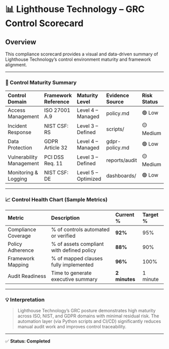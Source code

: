 # 📊 Lighthouse Technology – GRC Control Scorecard

## Overview
This compliance scorecard provides a visual and data-driven summary of Lighthouse Technology’s control environment maturity and framework alignment.

---

### 🔹 Control Maturity Summary

| Control Domain | Framework Reference | Maturity Level | Evidence Source | Risk Status |
|:----------------|:--------------------|:----------------|:----------------|:-------------|
| Access Management | ISO 27001 A.9 | Level 4 – Managed | policy.md | 🟢 Low |
| Incident Response | NIST CSF: RS | Level 3 – Defined | scripts/ | 🟡 Medium |
| Data Protection | GDPR Article 32 | Level 4 – Managed | gdpr-policy.md | 🟢 Low |
| Vulnerability Management | PCI DSS Req. 11 | Level 3 – Defined | reports/audit | 🟡 Medium |
| Monitoring & Logging | NIST CSF: DE | Level 5 – Optimized | dashboards/ | 🟢 Low |

---

### 📈 Control Health Chart (Sample Metrics)

| Metric | Description | Current % | Target % |
|:--------|:-------------|:-----------|:-----------|
| Compliance Coverage | % of controls automated or verified | **92%** | 95% |
| Policy Adherence | % of assets compliant with defined policy | **88%** | 90% |
| Framework Mapping | % of mapped clauses fully implemented | **96%** | 100% |
| Audit Readiness | Time to generate executive summary | **2 minutes** | 1 minute |

---

### 💡 Interpretation
> Lighthouse Technology’s GRC posture demonstrates high maturity across ISO, NIST, and GDPR domains with minimal residual risk.
The automation layer (via Python scripts and CI/CD) significantly reduces manual audit work and improves control traceability.

---

✅ **Status: Completed**
